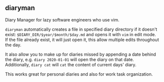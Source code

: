 ## diaryman

Diary Manager for lazy software engineers who use vim.

`diaryman` automatically creates a file in specified diary directory if it doesn't exist: `$DIARY_DIR/$year/$month/$day.md` and opens it with `vim` in edit mode. If the file already exist, it will just open it, this allow multiple edits throughout the day.

It also allow you to make up for diaries missed by appending a date behind the diary, e.g. `diary 2020-01-01` will open the diary on that date. Additionally, `diary cat` will `cat` the content of current days' diary.

This works great for personal diaries and also for work task organization.
